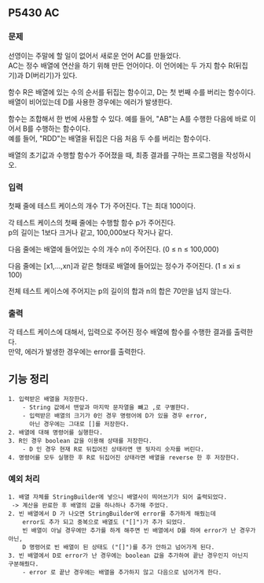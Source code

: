 ## P5430 AC

### 문제
선영이는 주말에 할 일이 없어서 새로운 언어 AC를 만들었다.  
AC는 정수 배열에 연산을 하기 위해 만든 언어이다. 이 언어에는 두 가지 함수 R(뒤집기)과 D(버리기)가 있다.

함수 R은 배열에 있는 수의 순서를 뒤집는 함수이고, D는 첫 번째 수를 버리는 함수이다.  
배열이 비어있는데 D를 사용한 경우에는 에러가 발생한다.

함수는 조합해서 한 번에 사용할 수 있다. 예를 들어, "AB"는 A를 수행한 다음에 바로 이어서 B를 수행하는 함수이다.  
예를 들어, "RDD"는 배열을 뒤집은 다음 처음 두 수를 버리는 함수이다.

배열의 초기값과 수행할 함수가 주어졌을 때, 최종 결과를 구하는 프로그램을 작성하시오.

### 입력
첫째 줄에 테스트 케이스의 개수 T가 주어진다. T는 최대 100이다.

각 테스트 케이스의 첫째 줄에는 수행할 함수 p가 주어진다.  
p의 길이는 1보다 크거나 같고, 100,000보다 작거나 같다.

다음 줄에는 배열에 들어있는 수의 개수 n이 주어진다. (0 ≤ n ≤ 100,000)

다음 줄에는 [x1,...,xn]과 같은 형태로 배열에 들어있는 정수가 주어진다. (1 ≤ xi ≤ 100)

전체 테스트 케이스에 주어지는 p의 길이의 합과 n의 합은 70만을 넘지 않는다.

### 출력
각 테스트 케이스에 대해서, 입력으로 주어진 정수 배열에 함수를 수행한 결과를 출력한다.  
만약, 에러가 발생한 경우에는 error를 출력한다.

## 기능 정리
    1. 입력받은 배열을 저장한다.
        - String 값에서 맨앞과 마지막 문자열을 뺴고 ,로 구별한다.
        - 입력받은 배열의 크기가 0인 경우 명령어에 D가 있을 경우 error,
          아닌 경우에는 그대로 []를 저장한다.
    2. 배열에 대해 명령어를 실행한다.
    3. R인 경우 boolean 값을 이용해 상태를 저장한다.
        - D 인 경우 현재 R로 뒤집어진 상태라면 맨 뒷자리 숫자를 버린다.
    4. 명령어를 모두 실행한 후 R로 뒤집어진 상태라면 배열을 reverse 한 후 저장한다.

### 예외 처리
    1. 배열 자체를 StringBuilder에 넣으니 배열사이 띄어쓰기가 되어 출력되었다.
     -> 계산을 완료한 후 배열의 값을 하나하나 추가해 주었다.
    2. 빈 배열에서 D 가 나오면 StringBuilder에 error를 추가하게 해줬는데
        error도 추가 되고 중복으로 배열도 ("[]")가 추가 되었다.
        빈 배열이 아닐 경우에만 추가를 하게 해주면 빈 배열에서 D를 하여 error가 난 경우가 아닌,
        D 명령어로 빈 배열이 된 상태도 ("[]")를 추가 안하고 넘어가게 된다.
    3. 빈 배열에서 D로 error가 난 경우에는 boolean 값을 추가하여 끝난 경우인지 아닌지 구분해줬다.
        - error 로 끝난 경우에는 배열을 추가하지 않고 다음으로 넘어가게 한다.
        